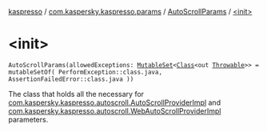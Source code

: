 [kaspresso](../../index.md) / [com.kaspersky.kaspresso.params](../index.md) / [AutoScrollParams](index.md) / [&lt;init&gt;](./-init-.md)

# &lt;init&gt;

`AutoScrollParams(allowedExceptions: `[`MutableSet`](https://kotlinlang.org/api/latest/jvm/stdlib/kotlin.collections/-mutable-set/index.html)`<`[`Class`](https://developer.android.com/reference/java/lang/Class.html)`<out `[`Throwable`](https://kotlinlang.org/api/latest/jvm/stdlib/kotlin/-throwable/index.html)`>> = mutableSetOf(
            PerformException::class.java,
            AssertionFailedError::class.java
        ))`

The class that holds all the necessary for [com.kaspersky.kaspresso.autoscroll.AutoScrollProviderImpl](../../com.kaspersky.kaspresso.autoscroll/-auto-scroll-provider-impl/index.md) and
[com.kaspersky.kaspresso.autoscroll.WebAutoScrollProviderImpl](../../com.kaspersky.kaspresso.autoscroll/-web-auto-scroll-provider-impl/index.md) parameters.

